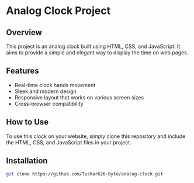 # Analog Clock Project

## Overview
This project is an analog clock built using HTML, CSS, and JavaScript. It aims to provide a simple and elegant way to display the time on web pages.

## Features
- Real-time clock hands movement
- Sleek and modern design
- Responsive layout that works on various screen sizes
- Cross-browser compatibility

## How to Use
To use this clock on your website, simply clone this repository and include the HTML, CSS, and JavaScript files in your project.

## Installation
```bash
git clone https://github.com/Tushar626-byte/analog-clock.git
